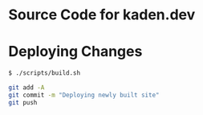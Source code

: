 # Source Code for kaden.dev

# Deploying Changes
```bash
$ ./scripts/build.sh

git add -A
git commit -m "Deploying newly built site"
git push
```